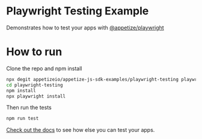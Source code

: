 # Playwright Testing Example

Demonstrates how to test your apps with [@appetize/playwright](https://docs.appetize.io/javascript-sdk/playwright)

# How to run

Clone the repo and npm install

```bash
npx degit appetizeio/appetize-js-sdk-examples/playwright-testing playwright-testing
cd playwright-testing
npm install
npx playwright install
```

Then run the tests

```bash
npm run test
```

[Check out the docs](https://docs.appetize.io/javascript-sdk/playwright) to see how else you can
test your apps.
